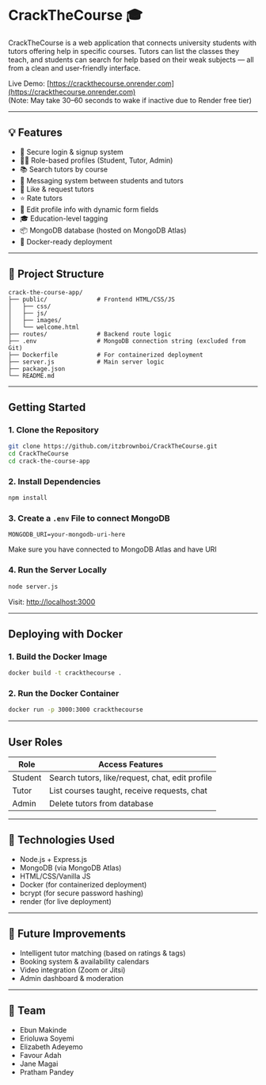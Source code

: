 # CrackTheCourse 🎓

CrackTheCourse is a web application that connects university students with tutors offering help in specific courses. Tutors can list the classes they teach, and students can search for help based on their weak subjects — all from a clean and user-friendly interface.

Live Demo: [https://crackthecourse.onrender.com](https://crackthecourse.onrender.com)  
(Note: May take 30–60 seconds to wake if inactive due to Render free tier)

---

## 💡 Features

- 🔐 Secure login & signup system
- 🧑‍🏫 Role-based profiles (Student, Tutor, Admin)
- 📚 Search tutors by course
- 💬 Messaging system between students and tutors
- 💌 Like & request tutors
- ⭐ Rate tutors
- 🔄 Edit profile info with dynamic form fields
- 🎓 Education-level tagging
- 📦 MongoDB database (hosted on MongoDB Atlas)
- 🐳 Docker-ready deployment

---

## 📁 Project Structure

```
crack-the-course-app/
├── public/              # Frontend HTML/CSS/JS
│   ├── css/
│   ├── js/
│   ├── images/
│   └── welcome.html
├── routes/              # Backend route logic
├── .env                 # MongoDB connection string (excluded from Git)
├── Dockerfile           # For containerized deployment
├── server.js            # Main server logic
├── package.json
└── README.md
```

---

## Getting Started

### 1. Clone the Repository

```bash
git clone https://github.com/itzbrownboi/CrackTheCourse.git
cd CrackTheCourse
cd crack-the-course-app
```

### 2. Install Dependencies

```bash
npm install
```

### 3. Create a `.env` File to connect MongoDB

```env
MONGODB_URI=your-mongodb-uri-here
```

Make sure you have connected to MongoDB Atlas and have URI 

### 4. Run the Server Locally

```bash
node server.js
```

Visit: [http://localhost:3000](http://localhost:3000)

---

## Deploying with Docker

### 1. Build the Docker Image

```bash
docker build -t crackthecourse .
```

### 2. Run the Docker Container

```bash
docker run -p 3000:3000 crackthecourse
```

---

## User Roles

| Role    | Access Features                           |
|---------|-------------------------------------------|
| Student | Search tutors, like/request, chat, edit profile |
| Tutor   | List courses taught, receive requests, chat |
| Admin   | Delete tutors from database |

---

## 🔧 Technologies Used

- Node.js + Express.js
- MongoDB (via MongoDB Atlas)
- HTML/CSS/Vanilla JS
- Docker (for containerized deployment)
- bcrypt (for secure password hashing)
- render (for live deployment)

---

## 📌 Future Improvements

- Intelligent tutor matching (based on ratings & tags)
- Booking system & availability calendars
- Video integration (Zoom or Jitsi)
- Admin dashboard & moderation

---

## 🤝 Team

- Ebun Makinde
- Erioluwa Soyemi
- Elizabeth Adeyemo
- Favour Adah
- Jane Magai
- Pratham Pandey
